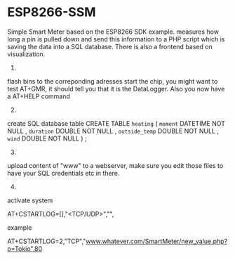 ESP8266-SSM
===========

Simple Smart Meter based on the ESP8266 SDK example.
measures how long a pin is pulled down and send this information to a PHP script which is saving the data into a SQL database.
There is also a frontend based on visualization.

1.
flash bins to the correponding adresses
start the chip, you might want to test AT+GMR, it should tell you that it is the DataLogger.
Also you now have a AT+HELP command

2.
create SQL database table
CREATE TABLE `heating` (
    `moment`          DATETIME NOT NULL ,
    `duration`        DOUBLE   NOT NULL ,
    `outside_temp`    DOUBLE   NOT NULL ,
    `wind`            DOUBLE   NOT NULL
) ;

3.
upload content of "www" to a webserver, make sure you edit those files to have your SQL credentials etc in there.

4.
activate system

AT+CSTARTLOG=[<conid>],"<TCP/UDP>","<YOURSERVERANDPATH>",<port>


example

AT+CSTARTLOG=2,"TCP","www.whatever.com/SmartMeter/new_value.php?o=Tokio",80


